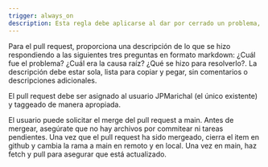 ```yaml
---
trigger: always_on
description: Esta regla debe aplicarse al dar por cerrado un problema, cuando no haya más tareas pendientes
---
```


Para el pull request, proporciona una descripción de lo que se hizo respondiendo a las siguientes tres preguntas en formato markdown: ¿Cuál fue el problema? ¿Cuál era la causa raíz? ¿Qué se hizo para resolverlo?. La descripción debe estar sola, lista para copiar y pegar, sin comentarios o descripciones adicionales.

El pull request debe ser asignado al usuario JPMarichal (el único existente) y taggeado de manera apropiada.

El usuario puede solicitar el merge del pull request a main. Antes de mergear, asegúrate que no hay archivos por commitear ni tareas pendientes. Una vez que el pull request ha sido mergeado, cierra el item en github y cambia la rama a main en remoto y en local. Una vez en main, haz fetch y pull para asegurar que está actualizado. 